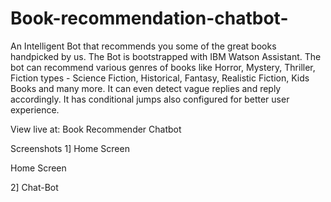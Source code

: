 # Book-recommendation-chatbot-
An Intelligent Bot that recommends you some of the great books handpicked by us. The Bot is bootstrapped with IBM Watson Assistant. The bot can recommend various genres of books like Horror, Mystery, Thriller, Fiction types - Science Fiction, Historical, Fantasy, Realistic Fiction, Kids Books and many more. It can even detect vague replies and reply accordingly. It has conditional jumps also configured for better user experience.

View live at: Book Recommender Chatbot

Screenshots
1] Home Screen

Home Screen

2] Chat-Bot
